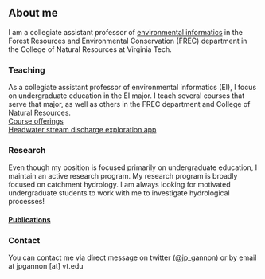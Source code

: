 ## About me

I am a collegiate assistant professor of [environmental informatics](https://vt.edu/academics/majors/environmental-informatics.html) in the Forest Resources and Environmental Conservation (FREC) department in the College of Natural Resources at Virginia Tech. 

### Teaching

As a collegiate assistant professor of environmental informatics (EI), I focus on undergraduate education in the EI major. I teach several courses that serve that major, as well as others in the FREC department and College of Natural Resources.  
  [Course offerings](./teaching.md)  
  [Headwater stream discharge exploration app](https://wcu-hydro.shinyapps.io/GribbleGap_Discharge/)  

### Research

Even though my position is focused primarily on undergraduate education, I maintain an active research program. My research program is broadly focused on catchment hydrology. I am always looking for motivated undergraduate students to work with me to investigate hydrological processes!
#### [Publications](https://scholar.google.com/citations?user=RASISwIAAAAJ&hl=en)


### Contact

You can contact me via direct message on twitter (@jp_gannon) or by email at jpgannon [at] vt.edu
